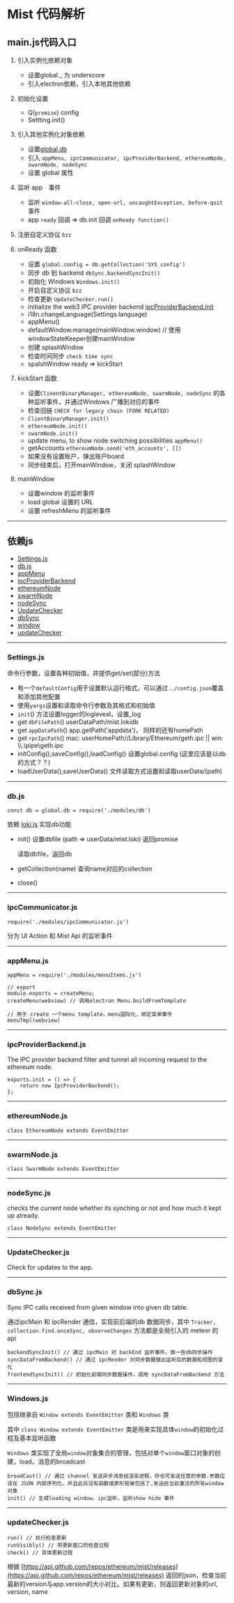 # Mist 代码解析

## main.js代码入口

1. 引入实例化依赖对象

    - 设置global._ 为 underscore
    - 引入electron依赖，引入本地其他依赖

2. 初始化设置

    - Q(`promise`) config
    - Settting.init()

3. 引入其他实例化对象依赖

    - 设置[global.db](#dbjs)
    - 引入 `appMenu, ipcCommunicator, ipcProviderBackend, ethereumNode, swarmNode, nodeSync`
    - 设置 global 属性

4. 监听 app　事件

    - 监听 `window-all-close, open-url, uncaughtException, before-quit` 事件
    - app `ready` 回调 => db.init 回调 `onReady function()`

5. 注册自定义协议 `bzz`

6. onReady 函数

    - 设置 `global.config = db.getCollection('SYS_config')`
    - 同步 db 到 backend `dbSync.backendSyncInit()`
    - 初始化 Windows `Windows.init()`
    - 开启自定义协议 `bzz`
    - 检查更新 `UpdateChecker.run()`
    - initialize the web3 IPC provider backend [ipcProviderBackend.init](#ipcproviderbackendjs)
    - i18n.changeLanguage(Settings.language)
    - appMenu()
    - defaultWindow.manage(mainWindow.window) // 使用windowStateKeeper创建mainWindow
    - 创建 splashWindow
    - 检查时间同步 `check time sync`
    - spalshWindow ready => kickStart

7. kickStart 函数

    - 设置`ClinentBinaryManager, ethereumNode, swarmNode, nodeSync` 的各种监听事件，并通过Windows 广播到对应的事件
    - 检查旧链 `CHECK for legacy chain (FORK RELATED)`
    - `ClientBinaryManager.init()`
    - `ethereumNode.init()`
    - `swarmNode.init()`
    - update menu, to show node switching possibilities `appMenu()`
    - getAccounts `ethereumNode.send('eth_accounts', [])`
    - 如果没有设置账户，弹出账户board
    - 同步结束后，打开mainWindow，关闭 splashWindow

8. mainWindow 

    - 设置window 的监听事件
    - load global 设置的 URL
    - 设置 refreshMenu 的监听事件


***

## 依赖js

 - [Settings.js](#settingsjs)
 - [db.js](#dbjs)
 - [appMenu](#appmenujs)
 - [ipcProviderBackend](#ipcproviderbackendjs)
 - [ethereumNode](#ethereumnodejs)
 - [swarmNode](#swarmnodejs)
 - [nodeSync](#nodesyncjs)
 - [UpdateChecker](#updatecheckerjs)
 - [dbSync](#dbsyncjs)
 - [window](#windowjs)
 - [updateChecker](#windowjs)



*** 

### Settings.js

命令行参数，设置各种初始值，并提供get/set(部分)方法
  - 有一个`defaultConfig`用于设置默认运行格式，可以通过`../config.json`覆盖和添加其他配置
  - 使用`yargs`设置和读取命令行参数及其格式和初始值
  - `init`() 方法设置logger的logleveal，设置_log
  - get `dbFilePath`() userDataPath/mist.lokidb
  - get `appDataPath`() app.getPath('appdata')， 同样的还有homePath
  - get `rpcIpcPath`() mac: userHomePath//Library/Ethereum/geth.ipc || win: \\\\.\\pipe\\geth.ipc
  - initConfig(),saveConfig(),loadConfig() 设置global.config  (这里应该是以db的方式？？)
  - loadUserData(),saveUserData() 文件读取方式设置和读取userData/(path)

***

### db.js

    const db = global.db = require('./modules/db')

依赖 [loki.js](https://rawgit.com/techfort/LokiJS/master/jsdoc/index.html) 实现db功能
  - init() 设置dbfile (path => userData/mist.loki) 返回promise

      读取dbfile，返回db
  - getCollection(name) 查询name对应的collection
  - close()

***

### ipcCommunicator.js

    require('./modules/ipcCommunicator.js')

分为 UI Action 和 Mist Api 的监听事件

***

### appMenu.js

    appMenu = require('./modules/menuItems.js')

    // export
    module.exports = createMenu;
    createMenu(webview) // 调用electron Menu.buildFromTemplate

    // 用于 create 一个menu template，menu国际化，绑定菜单事件
    menuTmpl(webview)

***

### ipcProviderBackend.js

The IPC provider backend filter and tunnel all incoming request to the ethereum node.

    exports.init = () => {
        return new IpcProviderBackend();
    };

***

### ethereumNode.js

    class EthereumNode extends EventEmitter 

***

### swarmNode.js

    class SwarmNode extends EventEmitter 

***

### nodeSync.js

checks the current node whether its synching or not and how much it kept up already.

    class NodeSync extends EventEmitter

***

### UpdateChecker.js

Check for updates to the app.

***

### dbSync.js

 Sync IPC calls received from given window into given db table.

 通过ipcMain 和 ipcRender 通信，实现前后端的db 数据同步，其中 `Tracker, collection.find.onceSync, observeChanges` 方法都是全局引入的 meteor 的api

    backendSyncInit() // 通过 ipcMain 对 backEnd 监听事件。做一些db同步操作
    syncDataFromBackend() // 通过 ipcRender 对同步数据做出监听后的数据和视图的变化
    frontendSyncInit() // 初始化前端同步数据操作，调用 syncDataFromBackend 方法

***

### Windows.js

包括继承自 `Window extends EventEmitter` 类和 `Windows` 类

其中 `class Window extends EventEmitter` 类是用来实现具体`window`的初始化过程及基本监听函数

`Windows` 类实现了全局`window`对象集合的管理，包括对单个`window`窗口对象的创建，load，消息的broadcast

    broadCast() // 通过 channel 发送异步消息给渲染进程，你也可发送任意的参数.参数应该在 JSON 内部序列化，并且此后没有函数或原形链被包括了,发送给当前激活的所有window对象
    init() // 生成loading window，ipc监听，监听show hide 事件

***

### updateChecker.js

    run() // 执行检查更新
    runVisibly() // 带更新窗口的检查过程
    check() // 具体更新过程 

根据 [https://api.github.com/repos/ethereum/mist/releases](https://api.github.com/repos/ethereum/mist/releases) 返回的json，检查当前最新的version与app.version的大小对比。如果有更新，则返回更新对象的url, version, name